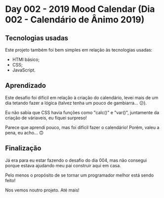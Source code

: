 # Day 002 - 2019 Mood Calendar (Dia 002 - Calendário de Ânimo 2019)

## Tecnologias usadas
Este projeto também foi bem simples em relação às tecnologias usadas:

- HTMl básico;
- CSS;
- JavaScript.

## Aprendizado
Este desafio foi difícil em relação à criação do calendário, levei mais de um dia tetando fazer a lógica (talvez tenha um pouco de gambiarra... 😕).

Eu não sabia que CSS havia funções como "calc()" e "var()", juntamente da criação de váriaveis, eu fiquei surpreso!

Parece que aprendi pouco, mas foi difícil fazer o calendário! Porém, valeu a pena, eu acho... 🙃

## Finalização
Já era para eu estar fazendo o desafio do dia 004, mas não consegui porque estava ajudando meu pai construir aqui em casa.

Pelo menos o propósito de se tornar um programador melhor está sendo feito!

Nos vemos noutro projeto. Até mais!
